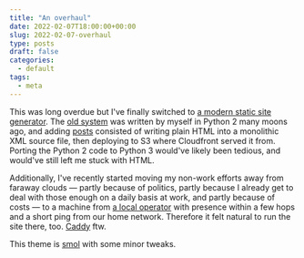 ```yaml
---
title: "An overhaul"
date: 2022-02-07T18:00:00+00:00
slug: 2022-02-07-overhaul
type: posts
draft: false
categories:
  - default
tags:
  - meta
---
```

This was long overdue but I've finally switched to
[a modern static site generator](https://gohugo.io/).
The
[old system](https://github.com/kahara/Async.fi/commits/91b4bd250e5ba97a105c0bcc26f310d9a5824bc4/site.py)
was written by myself in Python 2 many moons ago, and adding
[posts](https://past.async.fi)
consisted of writing plain HTML into a monolithic XML source file, then deploying
to S3 where Cloudfront served it from. Porting the Python 2 code to Python 3
would've likely been tedious, and would've still left me stuck with HTML.

Additionally, I've recently started moving my non-work efforts away from faraway clouds
&mdash; partly because of politics, partly because I already get to deal with those
enough on a daily basis at work, and partly because of costs &mdash; to a machine from
[a local operator](https://upcloud.com/signup/?promo=RY3367)
with presence within a few hops and a short ping from our home network.
Therefore it felt natural to run the site there, too.
[Caddy](https://caddyserver.com/)
ftw.

This theme is
[smol](https://github.com/colorchestra/smol)
with some minor tweaks.
